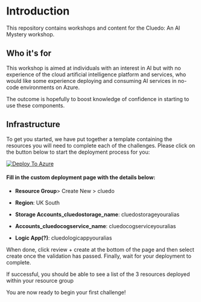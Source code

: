 # **Introduction**

This repository contains workshops and content for the Cluedo: An AI Mystery workshop.

## Who it's for

This workshop is aimed at individuals with an interest in AI but with no experience of the cloud artificial intelligence platform and services, who would like some experience deploying and consuming AI services in no-code environments on Azure. 

The outcome is hopefully to boost knowledge of confidence in starting to use these components.

## Infrastructure

To get you started, we have put together a template containing the resources you will need to complete each of the challenges. Please click on the button below to start the deployment process for you:

[![Deploy To Azure](https://aka.ms/deploytoazurebutton)](https://portal.azure.com/#create/Microsoft.Template/uri/https%3A%2F%2Fraw.githubusercontent.com%2Fsalmanmkc%2Fai-hackathon%2Fmain%2Ftemplate.json)



#### Fill in the custom deployment page with the details below:
-   **Resource Group**> Create New > cluedo
  
-   **Region**: UK South
  
-   **Storage Accounts_cluedostorage_name**: cluedostorageyouralias 
  
-   **Accounts_cluedocogservice_name**: cluedocogserviceyouralias
  
-   **Logic App(?)**: cluedologicappyouralias
  
When done, click review + create at the bottom of the page and then select create once the validation has passed. Finally, wait for your deployment to complete.

If successful, you should be able to see a list of the 3 resources deployed within your resource group
 
You are now ready to begin your first challenge!
